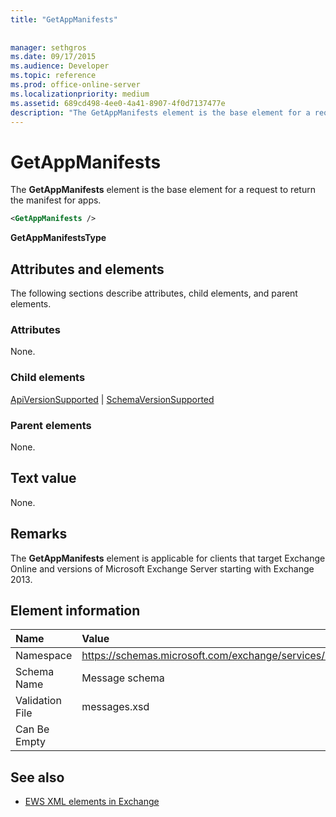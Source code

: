 ```yaml
---
title: "GetAppManifests"
 
 
manager: sethgros
ms.date: 09/17/2015
ms.audience: Developer
ms.topic: reference
ms.prod: office-online-server
ms.localizationpriority: medium
ms.assetid: 689cd498-4ee0-4a41-8907-4f0d7137477e
description: "The GetAppManifests element is the base element for a request to return the manifest for apps."
---
```


# GetAppManifests

The **GetAppManifests** element is the base element for a request to return the manifest for apps. 
  
```xml
<GetAppManifests />
```

 **GetAppManifestsType**
## Attributes and elements

The following sections describe attributes, child elements, and parent elements.
  
### Attributes

None.
  
### Child elements

[ApiVersionSupported](apiversionsupported.md) | [SchemaVersionSupported](schemaversionsupported.md)
  
### Parent elements

None.
  
## Text value

None.
  
## Remarks

The **GetAppManifests** element is applicable for clients that target Exchange Online and versions of Microsoft Exchange Server starting with Exchange 2013. 
  
## Element information

|**Name**|**Value**|
|:-----|:-----|
|Namespace  <br/> |https://schemas.microsoft.com/exchange/services/2006/messages  <br/> |
|Schema Name  <br/> |Message schema  <br/> |
|Validation File  <br/> |messages.xsd  <br/> |
|Can Be Empty  <br/> ||
   
## See also



- [EWS XML elements in Exchange](ews-xml-elements-in-exchange.md)


